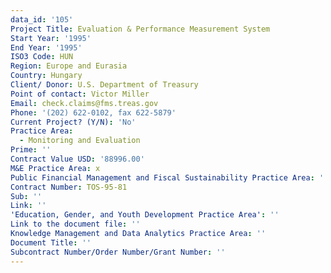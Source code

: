 ```yaml
---
data_id: '105'
Project Title: Evaluation & Performance Measurement System
Start Year: '1995'
End Year: '1995'
ISO3 Code: HUN
Region: Europe and Eurasia
Country: Hungary
Client/ Donor: U.S. Department of Treasury
Point of contact: Victor Miller
Email: check.claims@fms.treas.gov
Phone: '(202) 622-0102, fax 622-5879'
Current Project? (Y/N): 'No'
Practice Area:
  - Monitoring and Evaluation
Prime: ''
Contract Value USD: '88996.00'
M&E Practice Area: x
Public Financial Management and Fiscal Sustainability Practice Area: ''
Contract Number: TOS-95-81
Sub: ''
Link: ''
'Education, Gender, and Youth Development Practice Area': ''
Link to the document file: ''
Knowledge Management and Data Analytics Practice Area: ''
Document Title: ''
Subcontract Number/Order Number/Grant Number: ''
---
```


